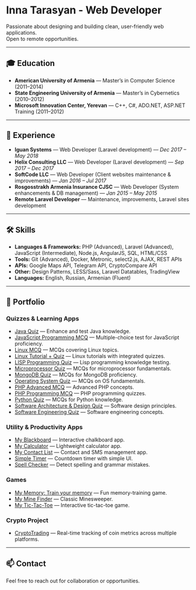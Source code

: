 
# Inna Tarasyan - Web Developer

Passionate about designing and building clean, user-friendly web applications.  
Open to remote opportunities.

---

## 🎓 Education
- **American University of Armenia** — Master’s in Computer Science (2011–2014)  
- **State Engineering University of Armenia** — Master’s in Cybernetics (2010–2012)  
- **Microsoft Innovation Center, Yerevan** — C++, C#, ADO.NET, ASP.NET Training (2011–2012)  

---

## 💼 Experience
- **Iguan Systems** — Web Developer (Laravel development) — *Dec 2017 – May 2018*  
- **Helix Consulting LLC** — Web Developer (Laravel development) — *Sep 2017 – Dec 2017*  
- **SoftCode LLC** — Web Developer (Client websites maintenance & improvements) — *Jan 2016 – Jul 2017*  
- **Rosgosstrakh Armenia Insurance CJSC** — Web Developer (System enhancements & DB management) — *Jan 2015 – May 2015*  
- **Remote Laravel Developer** — Maintenance, improvements, Laravel sites development  

---

## 🛠 Skills
- **Languages & Frameworks:** PHP (Advanced), Laravel (Advanced), JavaScript (Intermediate), Node.js, AngularJS, SQL, HTML/CSS  
- **Tools:** Git (Advanced), Docker, Metronic, select2.js, AJAX, REST APIs  
- **APIs:** Google Maps API, Telegram API, CryptoCompare API  
- **Other:** Design Patterns, LESS/Sass, Laravel Datatables, TradingView  
- **Languages:** English, Russian, Armenian (Fluent)  

---

## 📂 Portfolio

### Quizzes & Learning Apps
- [Java Quiz](https://www.amazon.com/Inna-Tarasyan-Java-Quiz/dp/B019CS6MH0) — Enhance and test Java knowledge.  
- [JavaScript Programming MCQ](https://www.amazon.com/Inna-Tarasyan-JavaScript-Programming-MCQ/dp/B019AEMV7G) — Multiple-choice test for JavaScript proficiency.  
- [Linux MCQ](https://www.amazon.com/Inna-Tarasyan-Linux-MCQ/dp/B01991W6VG) — MCQs covering Linux topics.  
- [Linux Tutorial + Quiz](https://www.amazon.com/Inna-Tarasyan-Linux-tutorial-quiz/dp/B019ADSVXU) — Linux tutorials with integrated quizzes.  
- [LISP Programming Quiz](https://www.amazon.com/Inna-Tarasyan-LISP-Programming-Quiz/dp/B0193IUDR4) — Lisp programming knowledge testing.  
- [Microprocessor Quiz](https://www.amazon.com/Inna-Tarasyan-Microprocessor-Quiz/dp/B018Z82KO2) — MCQs for microprocessor fundamentals.  
- [MongoDB Quiz](https://www.amazon.com/Inna-Tarasyan-MongoDB-Quiz/dp/B019508X8Q) — MCQs for MongoDB proficiency.  
- [Operating System Quiz](https://www.amazon.com/Inna-Tarasyan-Operating-System-Quiz/dp/B0198EX6FO) — MCQs on OS fundamentals.  
- [PHP Advanced MCQ](https://www.amazon.com/Inna-Tarasyan-PHP-Advanced-MCQ/dp/B0196WTS0U) — Advanced PHP concepts.  
- [PHP Programming MCQ](https://www.amazon.com/Inna-Tarasyan-PHP-Programming-MCQ/dp/B0196QP1DY) — PHP programming quizzes.  
- [Python Quiz](https://www.amazon.com/Inna-Tarasyan-Python-Quiz/dp/B0196KA414) — MCQs for Python knowledge.  
- [Software Architecture & Design Quiz](https://www.amazon.com/Inna-Tarasyan-Software-Architecture-Design/dp/B018W7HYXS) — Software design principles.  
- [Software Engineering Quiz](https://www.amazon.com/Inna-Tarasyan-Software-Engineering-Quiz/dp/B0195B1IIM) — Software engineering concepts.  

### Utility & Productivity Apps
- [My Blackboard](https://www.amazon.com/Inna-Tarasyan-My-Blackboard/dp/B019LN62AI) — Interactive chalkboard app.  
- [My Calculator](https://www.amazon.com/Inna-Tarasyan-My-Calculator/dp/B0196HMGDQ) — Lightweight calculator app.  
- [My Contact List](https://www.amazon.com/Inna-Tarasyan-My-Calculator/dp/B0196HMGDQ) — Contact and SMS management app.  
- [Simple Timer](https://www.amazon.com/Inna-Tarasyan-Simple-Timer/dp/B019FICYEC) — Countdown timer with simple UI.  
- [Spell Checker](https://www.amazon.com/Inna-Tarasyan-Spell-Checker/dp/B0198TUBBG) — Detect spelling and grammar mistakes.  

### Games
- [My Memory: Train your memory](https://www.amazon.com/My-Memory-Train-your-memory/dp/B019B0A9DM) — Fun memory-training game.  
- [My Mine Finder](https://www.amazon.com/Inna-Tarasyan-My-Mine-Finder/dp/B0198BCLYY) — Classic Minesweeper.  
- [My Tic-Tac-Toe](https://www.amazon.com/Inna-Tarasyan-My-Tic-Tac-Toe/dp/B0195LPMIE) — Interactive tic-tac-toe game.  

### Crypto Project
- [CryptoTrading](https://cryptoupdates.me) — Real-time tracking of coin metrics across multiple platforms.  

---

## 📫 Contact
Feel free to reach out for collaboration or opportunities.  
